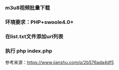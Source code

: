### m3u8视频批量下载
### 环境要求：PHP+swoole4.0+
### 在list.txt文件添加url列表
### 执行 php index.php

参考来源：https://www.jianshu.com/p/2b576ada4df5
